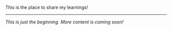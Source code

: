 This is the place to share my learnings!

---

*This is just the beginning. More content is coming soon!*
